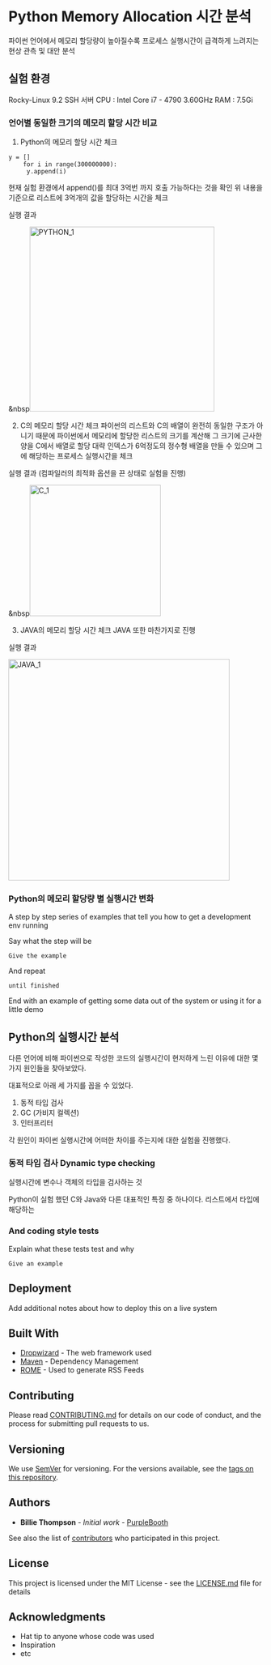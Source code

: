 # Python Memory Allocation 시간 분석

파이썬 언어에서 메모리 할당량이 높아질수록 프로세스 실행시간이 급격하게 느려지는 현상 관측 및 대안 분석

## 실험 환경

Rocky-Linux 9.2 SSH 서버
CPU : Intel Core i7 - 4790 3.60GHz
RAM : 7.5Gi

### 언어별 동일한 크기의 메모리 할당 시간 비교

1. Python의 메모리 할당 시간 체크

```
y = []
    for i in range(300000000):
     y.append(i)
```
현재 실험 환경에서 append()를 최대 3억번 까지 호출 가능하다는 것을 확인
위 내용을 기준으로 리스트에 3억개의 값을 할당하는 시간을 체크

실행 결과


&nbsp<img width="365" alt="PYTHON_1" src="https://github.com/AngryOvO/linux_kernel/assets/101005580/c2020d9b-e965-4af6-9374-bcc07c923381">




2. C의 메모리 할당 시간 체크
파이썬의 리스트와 C의 배열이 완전히 동일한 구조가 아니기 때문에 파이썬에서 메모리에 할당한 리스트의 크기를 계산해 그 크기에 근사한 양을 C에서 배열로 할당
대략 인덱스가 6억정도의 정수형 배열을 만들 수 있으며 그에 해당하는 프로세스 실행시간을 체크

실행 결과 (컴파일러의 최적화 옵션을 끈 상태로 실험을 진행)


&nbsp<img width="259" alt="C_1" src="https://github.com/AngryOvO/linux_kernel/assets/101005580/5df11d6c-ced2-44e9-9896-36b40aa5420a">



3. JAVA의 메모리 할당 시간 체크
JAVA 또한 마찬가지로 진행

실행 결과


<img width="437" alt="JAVA_1" src="https://github.com/AngryOvO/linux_kernel/assets/101005580/7016ab03-4ec3-4f9d-a3dd-48b7a4eb70a6">

### Python의 메모리 할당량 별 실행시간 변화

A step by step series of examples that tell you how to get a development env running

Say what the step will be

```
Give the example
```

And repeat

```
until finished
```

End with an example of getting some data out of the system or using it for a little demo

## Python의 실행시간 분석

다른 언어에 비해 파이썬으로 작성한 코드의 실행시간이 현저하게 느린 이유에 대한 몇가지 원인들을 찾아보았다.

대표적으로 아래 세 가지를 꼽을 수 있었다.
1. 동적 타입 검사
2. GC (가비지 컬렉션)
3. 인터프리터

각 원인이 파이썬 실행시간에 어떠한 차이를 주는지에 대한 실험을 진행했다.


### 동적 타입 검사 Dynamic type checking

실행시간에 변수나 객체의 타입을 검사하는 것

Python이 실험 했던 C와 Java와 다른 대표적인 특징 중 하나이다.
리스트에서 타입에 해당하는 


### And coding style tests

Explain what these tests test and why

```
Give an example
```

## Deployment

Add additional notes about how to deploy this on a live system

## Built With

* [Dropwizard](http://www.dropwizard.io/1.0.2/docs/) - The web framework used
* [Maven](https://maven.apache.org/) - Dependency Management
* [ROME](https://rometools.github.io/rome/) - Used to generate RSS Feeds

## Contributing

Please read [CONTRIBUTING.md](https://gist.github.com/PurpleBooth/b24679402957c63ec426) for details on our code of conduct, and the process for submitting pull requests to us.

## Versioning

We use [SemVer](http://semver.org/) for versioning. For the versions available, see the [tags on this repository](https://github.com/your/project/tags). 

## Authors

* **Billie Thompson** - *Initial work* - [PurpleBooth](https://github.com/PurpleBooth)

See also the list of [contributors](https://github.com/your/project/contributors) who participated in this project.

## License

This project is licensed under the MIT License - see the [LICENSE.md](LICENSE.md) file for details

## Acknowledgments

* Hat tip to anyone whose code was used
* Inspiration
* etc
